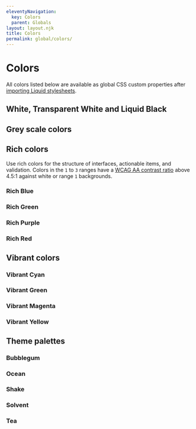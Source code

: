 ```yaml
---
eleventyNavigation:
  key: Colors
  parent: Globals
layout: layout.njk
title: Colors
permalink: global/colors/
---
```


# Colors

All colors listed below are available as global CSS custom properties after [importing Liquid stylesheets](introduction/getting-started/#import-stylesheets).

## White, Transparent White and Liquid Black

<docs-color var="--ld-col-wht"></docs-color>
<docs-color var="--ld-col-wht-alpha-highest"></docs-color>
<docs-color var="--ld-col-wht-alpha-high"></docs-color>
<docs-color is-transparent var="--ld-col-wht-alpha-medium"></docs-color>
<docs-color is-transparent var="--ld-col-wht-alpha-low"></docs-color>
<docs-color is-transparent var="--ld-col-wht-alpha-lowest"></docs-color>
<docs-color var="--ld-col-neutral"></docs-color>

## Grey scale colors

<docs-color var="--ld-col-neutral-010"></docs-color>
<docs-color var="--ld-col-neutral-050"></docs-color>
<docs-color var="--ld-col-neutral-100"></docs-color>
<docs-color var="--ld-col-neutral-200"></docs-color>
<docs-color var="--ld-col-neutral-300"></docs-color>
<docs-color var="--ld-col-neutral-400"></docs-color>
<docs-color var="--ld-col-neutral-500"></docs-color>
<docs-color var="--ld-col-neutral-600"></docs-color>

## Rich colors

Use rich colors for the structure of interfaces, actionable items, and validation. Colors in the `1` to `3` ranges have a [WCAG AA contrast ratio](https://www.w3.org/TR/UNDERSTANDING-WCAG20/visual-audio-contrast-contrast.html) above 4.5:1 against white or range `1` backgrounds.

### Rich Blue

<docs-color var="--ld-col-rb-100"></docs-color>
<docs-color var="--ld-col-rb-200"></docs-color>
<docs-color var="--ld-col-rb-300"></docs-color>
<docs-color var="--ld-col-rb-400"></docs-color>
<docs-color var="--ld-col-rb-500"></docs-color>
<docs-color var="--ld-col-rb-550"></docs-color>
<docs-color var="--ld-col-rb-600"></docs-color>

### Rich Green

<docs-color var="--ld-col-rg-100"></docs-color>
<docs-color var="--ld-col-rg-200"></docs-color>
<docs-color var="--ld-col-rg-300"></docs-color>
<docs-color var="--ld-col-rg-400"></docs-color>
<docs-color var="--ld-col-rg-500"></docs-color>
<docs-color var="--ld-col-rg-600"></docs-color>

### Rich Purple

<docs-color var="--ld-col-rp-100"></docs-color>
<docs-color var="--ld-col-rp-200"></docs-color>
<docs-color var="--ld-col-rp-300"></docs-color>
<docs-color var="--ld-col-rp-400"></docs-color>
<docs-color var="--ld-col-rp-500"></docs-color>
<docs-color var="--ld-col-rp-550"></docs-color>
<docs-color var="--ld-col-rp-600"></docs-color>

### Rich Red

<docs-color var="--ld-col-rr-100"></docs-color>
<docs-color var="--ld-col-rr-200"></docs-color>
<docs-color var="--ld-col-rr-300"></docs-color>
<docs-color var="--ld-col-rr-400"></docs-color>
<docs-color var="--ld-col-rr-500"></docs-color>
<docs-color var="--ld-col-rr-600"></docs-color>

## Vibrant colors

### Vibrant Cyan

<docs-color var="--ld-col-vc-100"></docs-color>
<docs-color var="--ld-col-vc-200"></docs-color>
<docs-color var="--ld-col-vc-300"></docs-color>
<docs-color var="--ld-col-vc-400"></docs-color>
<docs-color var="--ld-col-vc-500"></docs-color>
<docs-color var="--ld-col-vc-600"></docs-color>

### Vibrant Green

<docs-color var="--ld-col-vg-100"></docs-color>
<docs-color var="--ld-col-vg-200"></docs-color>
<docs-color var="--ld-col-vg-300"></docs-color>
<docs-color var="--ld-col-vg-400"></docs-color>
<docs-color var="--ld-col-vg-500"></docs-color>
<docs-color var="--ld-col-vg-600"></docs-color>

### Vibrant Magenta

<docs-color var="--ld-col-vm-100"></docs-color>
<docs-color var="--ld-col-vm-200"></docs-color>
<docs-color var="--ld-col-vm-300"></docs-color>
<docs-color var="--ld-col-vm-400"></docs-color>
<docs-color var="--ld-col-vm-500"></docs-color>
<docs-color var="--ld-col-vm-600"></docs-color>

### Vibrant Yellow

<docs-color var="--ld-col-vy-100"></docs-color>
<docs-color var="--ld-col-vy-200"></docs-color>
<docs-color var="--ld-col-vy-300"></docs-color>
<docs-color var="--ld-col-vy-400"></docs-color>
<docs-color var="--ld-col-vy-500"></docs-color>
<docs-color var="--ld-col-vy-600"></docs-color>

## Theme palettes

### Bubblegum

<docs-color var="--ld-thm-bubblegum-primary-focus"></docs-color>
<docs-color var="--ld-thm-bubblegum-primary"></docs-color>
<docs-color var="--ld-thm-bubblegum-primary-hover"></docs-color>
<docs-color var="--ld-thm-bubblegum-primary-active"></docs-color>
<docs-color is-transparent var="--ld-thm-bubblegum-primary-alpha-low"></docs-color>
<docs-color is-transparent var="--ld-thm-bubblegum-primary-alpha-lowest"></docs-color>
<docs-color var="--ld-thm-bubblegum-secondary-focus"></docs-color>
<docs-color var="--ld-thm-bubblegum-secondary"></docs-color>
<docs-color var="--ld-thm-bubblegum-secondary-hover"></docs-color>
<docs-color var="--ld-thm-bubblegum-secondary-active"></docs-color>
<docs-color var="--ld-thm-bubblegum-success-focus"></docs-color>
<docs-color var="--ld-thm-bubblegum-success"></docs-color>
<docs-color var="--ld-thm-bubblegum-success-hover"></docs-color>
<docs-color var="--ld-thm-bubblegum-success-active"></docs-color>
<docs-color var="--ld-thm-bubblegum-warning-focus"></docs-color>
<docs-color var="--ld-thm-bubblegum-warning"></docs-color>
<docs-color var="--ld-thm-bubblegum-warning-hover"></docs-color>
<docs-color var="--ld-thm-bubblegum-warning-active"></docs-color>
<docs-color var="--ld-thm-bubblegum-error-focus"></docs-color>
<docs-color var="--ld-thm-bubblegum-error"></docs-color>
<docs-color var="--ld-thm-bubblegum-error-hover"></docs-color>
<docs-color var="--ld-thm-bubblegum-error-active"></docs-color>

### Ocean

<docs-color var="--ld-thm-ocean-primary-focus"></docs-color>
<docs-color var="--ld-thm-ocean-primary"></docs-color>
<docs-color var="--ld-thm-ocean-primary-hover"></docs-color>
<docs-color var="--ld-thm-ocean-primary-active"></docs-color>
<docs-color is-transparent var="--ld-thm-ocean-primary-alpha-low"></docs-color>
<docs-color is-transparent var="--ld-thm-ocean-primary-alpha-lowest"></docs-color>
<docs-color var="--ld-thm-ocean-secondary-focus"></docs-color>
<docs-color var="--ld-thm-ocean-secondary"></docs-color>
<docs-color var="--ld-thm-ocean-secondary-hover"></docs-color>
<docs-color var="--ld-thm-ocean-secondary-active"></docs-color>
<docs-color var="--ld-thm-ocean-success-focus"></docs-color>
<docs-color var="--ld-thm-ocean-success"></docs-color>
<docs-color var="--ld-thm-ocean-success-hover"></docs-color>
<docs-color var="--ld-thm-ocean-success-active"></docs-color>
<docs-color var="--ld-thm-ocean-warning-focus"></docs-color>
<docs-color var="--ld-thm-ocean-warning"></docs-color>
<docs-color var="--ld-thm-ocean-warning-hover"></docs-color>
<docs-color var="--ld-thm-ocean-warning-active"></docs-color>
<docs-color var="--ld-thm-ocean-error-focus"></docs-color>
<docs-color var="--ld-thm-ocean-error"></docs-color>
<docs-color var="--ld-thm-ocean-error-hover"></docs-color>
<docs-color var="--ld-thm-ocean-error-active"></docs-color>

### Shake

<docs-color var="--ld-thm-shake-primary-focus"></docs-color>
<docs-color var="--ld-thm-shake-primary"></docs-color>
<docs-color var="--ld-thm-shake-primary-hover"></docs-color>
<docs-color var="--ld-thm-shake-primary-active"></docs-color>
<docs-color is-transparent var="--ld-thm-shake-primary-alpha-low"></docs-color>
<docs-color is-transparent var="--ld-thm-shake-primary-alpha-lowest"></docs-color>
<docs-color var="--ld-thm-shake-secondary-focus"></docs-color>
<docs-color var="--ld-thm-shake-secondary"></docs-color>
<docs-color var="--ld-thm-shake-secondary-hover"></docs-color>
<docs-color var="--ld-thm-shake-secondary-active"></docs-color>
<docs-color var="--ld-thm-shake-success-focus"></docs-color>
<docs-color var="--ld-thm-shake-success"></docs-color>
<docs-color var="--ld-thm-shake-success-hover"></docs-color>
<docs-color var="--ld-thm-shake-success-active"></docs-color>
<docs-color var="--ld-thm-shake-warning-focus"></docs-color>
<docs-color var="--ld-thm-shake-warning"></docs-color>
<docs-color var="--ld-thm-shake-warning-hover"></docs-color>
<docs-color var="--ld-thm-shake-warning-active"></docs-color>
<docs-color var="--ld-thm-shake-error-focus"></docs-color>
<docs-color var="--ld-thm-shake-error"></docs-color>
<docs-color var="--ld-thm-shake-error-hover"></docs-color>
<docs-color var="--ld-thm-shake-error-active"></docs-color>

### Solvent

<docs-color var="--ld-thm-solvent-primary-focus"></docs-color>
<docs-color var="--ld-thm-solvent-primary"></docs-color>
<docs-color var="--ld-thm-solvent-primary-hover"></docs-color>
<docs-color var="--ld-thm-solvent-primary-active"></docs-color>
<docs-color is-transparent var="--ld-thm-solvent-primary-alpha-low"></docs-color>
<docs-color is-transparent var="--ld-thm-solvent-primary-alpha-lowest"></docs-color>
<docs-color var="--ld-thm-solvent-secondary-focus"></docs-color>
<docs-color var="--ld-thm-solvent-secondary"></docs-color>
<docs-color var="--ld-thm-solvent-secondary-hover"></docs-color>
<docs-color var="--ld-thm-solvent-secondary-active"></docs-color>
<docs-color var="--ld-thm-solvent-success-focus"></docs-color>
<docs-color var="--ld-thm-solvent-success"></docs-color>
<docs-color var="--ld-thm-solvent-success-hover"></docs-color>
<docs-color var="--ld-thm-solvent-success-active"></docs-color>
<docs-color var="--ld-thm-solvent-warning-focus"></docs-color>
<docs-color var="--ld-thm-solvent-warning"></docs-color>
<docs-color var="--ld-thm-solvent-warning-hover"></docs-color>
<docs-color var="--ld-thm-solvent-warning-active"></docs-color>
<docs-color var="--ld-thm-solvent-error-focus"></docs-color>
<docs-color var="--ld-thm-solvent-error"></docs-color>
<docs-color var="--ld-thm-solvent-error-hover"></docs-color>
<docs-color var="--ld-thm-solvent-error-active"></docs-color>

### Tea

<docs-color var="--ld-thm-tea-primary-focus"></docs-color>
<docs-color var="--ld-thm-tea-primary"></docs-color>
<docs-color var="--ld-thm-tea-primary-hover"></docs-color>
<docs-color var="--ld-thm-tea-primary-active"></docs-color>
<docs-color is-transparent var="--ld-thm-tea-primary-alpha-low"></docs-color>
<docs-color is-transparent var="--ld-thm-tea-primary-alpha-lowest"></docs-color>
<docs-color var="--ld-thm-tea-secondary-focus"></docs-color>
<docs-color var="--ld-thm-tea-secondary"></docs-color>
<docs-color var="--ld-thm-tea-secondary-hover"></docs-color>
<docs-color var="--ld-thm-tea-secondary-active"></docs-color>
<docs-color var="--ld-thm-tea-success-focus"></docs-color>
<docs-color var="--ld-thm-tea-success"></docs-color>
<docs-color var="--ld-thm-tea-success-hover"></docs-color>
<docs-color var="--ld-thm-tea-success-active"></docs-color>
<docs-color var="--ld-thm-tea-warning-focus"></docs-color>
<docs-color var="--ld-thm-tea-warning"></docs-color>
<docs-color var="--ld-thm-tea-warning-hover"></docs-color>
<docs-color var="--ld-thm-tea-warning-active"></docs-color>
<docs-color var="--ld-thm-tea-error-focus"></docs-color>
<docs-color var="--ld-thm-tea-error"></docs-color>
<docs-color var="--ld-thm-tea-error-hover"></docs-color>
<docs-color var="--ld-thm-tea-error-active"></docs-color>
